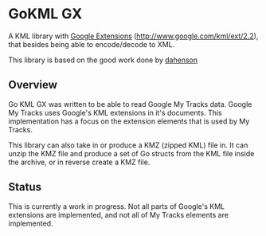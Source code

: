 GoKML GX
========

A KML library with [Google Extensions](https://developers.google.com/kml/documentation/kmlreference#kmlextensions) (http://www.google.com/kml/ext/2.2), that besides being able to encode/decode to XML.

This library is based on the good work done by [dahenson](https://github.com/dahenson/gokml)

Overview
--------

Go KML GX was written to be able to read Google My Tracks data. Google My Tracks uses Google's KML extensions in it's documents. This implementation has a focus on the extension elements that is used by My Tracks.

This library can also take in or produce a KMZ (zipped KML) file in. It can unzip the KMZ file and produce a set of Go structs from the KML file inside the archive, or in reverse create a KMZ file.

Status
------

This is currently a work in progress. Not all parts of Google's KML extensions are implemented, and not all of My Tracks elements are implemented.
